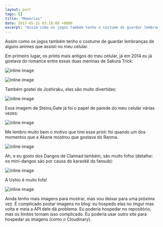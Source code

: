 ```yaml
---
layout: post
tags: []
title: "Memórias"
date: 2017-05-31 03:18:08 +0000
excerpt: "Assim como os jogos também tenho o costume de guardar lembranças de alguns animes que assisti no meu celular.  Em primeiro lugar, os prints..."
---
```


Assim como os jogos também tenho o costume de guardar lembranças de alguns animes que assisti no meu celular.

Em primeiro lugar, os prints mais antigos do meu celular, já em 2014 eu já gostava do romance entre essas duas meninas de Sakura Trick:

![inline image](https://i.imgur.com/fSkf2tt.png)

![inline image](https://i.imgur.com/ntFQYtM.png)

Também gostei de Joshiraku, elas são muito divertidas:

![inline image](https://i.imgur.com/lZ8lu6k.png)

Essa imagem de Steins;Gate já foi o papel de parede do meu celular várias vezes:

![inline image](https://i.imgur.com/XNcqgOk.png)

Me lembro muito bem o motivo que tirei esse print: foi quando um dos momentos que a Akane mostrou que gostava do Ranma.

![inline image](https://i.imgur.com/dWdiQik.png)

Ah, e eu gosto dos Dangos de Clannad também, são muito fofos (detalhe: os mini-dangos são por causa do karaokê da fansub):

![inline image](https://i.imgur.com/ioC0eGZ.png)

A Ushio é muito fofa!

![inline image](https://i.imgur.com/0oqJ8Nw.png)

Ainda tenho mais imagens para mostrar, mas vou deixar para uma próxima vez. É complicado postar imagens no blog: eu hospedo elas no imgur mas volta e meia a API dele dá problema. Eu poderia hospedar no repositório, mas os limites tornam isso complicado. Eu poderia usar outro site para hospedar as imagens (como o Cloudinary).
